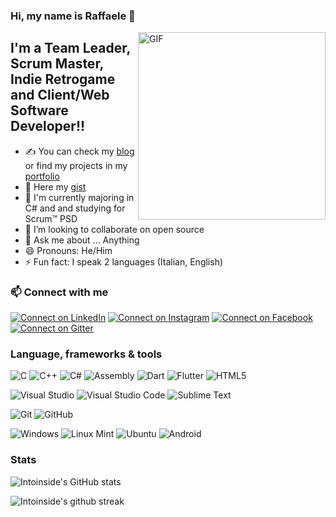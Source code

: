 ### Hi, my name is Raffaele 👋 

<img src="https://cdn.dribbble.com/users/410907/screenshots/2044702/media/c19d0eee5490127923ca968ee333e7e5.gif" align="right" alt="GIF"  width='300' />

## I'm a Team Leader, Scrum Master, Indie Retrogame and Client/Web Software Developer!!
- ✍ You can check my [blog](https://intoinside.github.io/) or find my projects in my [portfolio](https://intoinside.github.io/intoinside/)
- 🚀 Here my [gist](https://gist.github.com/intoinside)
- 🌱 I'm currently majoring in C# and and studying for Scrum™ PSD
- 👯 I’m looking to collaborate on open source
- 💬 Ask me about ... Anything
- 😄 Pronouns: He/Him
- ⚡ Fun fact: I speak 2 languages (Italian, English)

### 📫 Connect with me

[![Connect on LinkedIn](https://img.shields.io/badge/--linkedin?label=LinkedIn&logo=LinkedIn&style=social)][linkedin]
[![Connect on Instagram](https://img.shields.io/badge/--instagram?label=instagram&logo=Instagram&style=social)][instagram]
[![Connect on Facebook](https://img.shields.io/badge/--facebook?label=facebook&logo=Facebook&style=social)][facebook]
[![Connect on Gitter](https://img.shields.io/badge/chat-on%20gitter-brightgreen)][gitter]
<br />

### Language, frameworks & tools

<p>
  <img alt="C" src="https://img.shields.io/badge/C-%23000000.svg?logo=c&logoColor=00599C" />
  <img alt="C++" src="https://img.shields.io/badge/C++-%23000000.svg?logo=c%2B%2B&logoColor=4079EC" />
  <img alt="C#" src="https://img.shields.io/badge/C%23-%23000000.svg?logo=c-sharp&logoColor=005070" />
  <img alt="Assembly" src="https://img.shields.io/badge/Assembly-%23000000.svg?logo=Assembly&logoColor=239120" />
  <img alt="Dart" src="https://img.shields.io/badge/Dart-%23000000.svg?logo=dart&logoColor=0175C2" />
  <img alt="Flutter" src="https://img.shields.io/badge/Flutter-%23000000.svg?logo=Flutter&logoColor=02569B" />
  <img alt="HTML5" src="https://img.shields.io/badge/HTML5-%23000000.svg?logo=html5&logoColor=E34F26" />
</p>

<p>
  <img alt="Visual Studio" src="https://img.shields.io/badge/Visual%20Studio-000000.svg?logo=visual-studio&logoColor=5C2D91" />
  <img alt="Visual Studio Code" src="https://img.shields.io/badge/Visual%20Studio%20Code-000000.svg?logo=visual-studio-code&logoColor=0078d7" />
  <img alt="Sublime Text" src="https://img.shields.io/badge/Sublime_Text-%23000000.svg?logo=sublime-text&logoColor=important" />
</p>

<p>
  <img alt="Git" src="https://img.shields.io/badge/GIT-%23000000.svg?logo=git&logoColor=F05033" />
  <img alt="GitHub" src="https://img.shields.io/badge/GitHub-%23000000.svg?logo=github&logoColor=white" />
</p>

<p>
  <img alt="Windows" src="https://img.shields.io/badge/Windows-000000?logo=windows&logoColor=0078D6" />
  <img alt="Linux Mint" src="https://img.shields.io/badge/Linux%20Mint-000000?&logo=Linux%20Mint&logoColor=87CF3E" />
  <img alt="Ubuntu" src="https://img.shields.io/badge/Ubuntu-000000?logo=ubuntu&logoColor=E95420" />
  <img alt="Android" src="https://img.shields.io/badge/Android-000000?logo=android&logoColor=3DDC84" />
</p>

### Stats

<!--![intoinside's github trophy](https://github-profile-trophy.vercel.app/?username=intoinside&row=1)-->

![Intoinside's GitHub stats](https://github-readme-stats.vercel.app/api?username=intoinside&show_icons=true&hide_border=true&theme=dark&include_all_commits=true)

![Intoinside's github streak](https://streak-stats.demolab.com?user=intoinside&theme=dark&hide_border=true&date_format=j%20M%5B%20Y%5D)

[instagram]: https://instagram.com/intoinside
[linkedin]: https://linkedin.com/in/raffaeleintorcia
[facebook]: https://www.facebook.com/raffaele.intorcia/
[gitter]: https://gitter.im/intoinside/community?utm_source=badge&utm_medium=badge&utm_campaign=pr-badge

